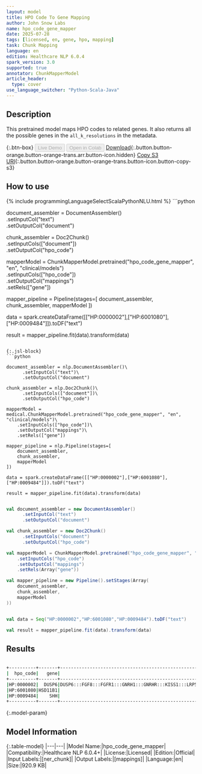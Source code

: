 ```yaml
---
layout: model
title: HPO Code To Gene Mapping
author: John Snow Labs
name: hpo_code_gene_mapper
date: 2025-07-28
tags: [licensed, en, gene, hpo, mapping]
task: Chunk Mapping
language: en
edition: Healthcare NLP 6.0.4
spark_version: 3.0
supported: true
annotator: ChunkMapperModel
article_header:
  type: cover
use_language_switcher: "Python-Scala-Java"
---
```


## Description

This pretrained model maps HPO codes to related genes. It also returns all the possible genes in the `all_k_resolutions` in the metadata.

{:.btn-box}
<button class="button button-orange" disabled>Live Demo</button>
<button class="button button-orange" disabled>Open in Colab</button>
[Download](https://s3.amazonaws.com/auxdata.johnsnowlabs.com/clinical/models/hpo_code_gene_mapper_en_6.0.4_3.0_1753715824444.zip){:.button.button-orange.button-orange-trans.arr.button-icon.hidden}
[Copy S3 URI](s3://auxdata.johnsnowlabs.com/clinical/models/hpo_code_gene_mapper_en_6.0.4_3.0_1753715824444.zip){:.button.button-orange.button-orange-trans.button-icon.button-copy-s3}

## How to use



<div class="tabs-box" markdown="1">
{% include programmingLanguageSelectScalaPythonNLU.html %}
```python

document_assembler = DocumentAssembler()\
      .setInputCol("text")\
      .setOutputCol("document")

chunk_assembler = Doc2Chunk()\
      .setInputCols(["document"])\
      .setOutputCol("hpo_code")

mapperModel = ChunkMapperModel.pretrained("hpo_code_gene_mapper", "en", "clinical/models")\
    .setInputCols(["hpo_code"])\
    .setOutputCol("mappings")\
    .setRels(["gene"])

mapper_pipeline = Pipeline(stages=[
    document_assembler,
    chunk_assembler,
    mapperModel
])

data = spark.createDataFrame([["HP:0000002"],["HP:6001080"],["HP:0009484"]]).toDF("text")

result = mapper_pipeline.fit(data).transform(data)

```

{:.jsl-block}
```python

document_assembler = nlp.DocumentAssembler()\
      .setInputCol("text")\
      .setOutputCol("document")

chunk_assembler = nlp.Doc2Chunk()\
      .setInputCols(["document"])\
      .setOutputCol("hpo_code")

mapperModel = medical.ChunkMapperModel.pretrained("hpo_code_gene_mapper", "en", "clinical/models")\
    .setInputCols(["hpo_code"])\
    .setOutputCol("mappings")\
    .setRels(["gene"])

mapper_pipeline = nlp.Pipeline(stages=[
    document_assembler,
    chunk_assembler,
    mapperModel
])

data = spark.createDataFrame([["HP:0000002"],["HP:6001080"],["HP:0009484"]]).toDF("text")

result = mapper_pipeline.fit(data).transform(data)

```
```scala

val document_assembler = new DocumentAssembler()
      .setInputCol("text")
      .setOutputCol("document")

val chunk_assembler = new Doc2Chunk()
      .setInputCols("document")
      .setOutputCol("hpo_code")

val mapperModel = ChunkMapperModel.pretrained("hpo_code_gene_mapper", "en", "clinical/models")
    .setInputCols("hpo_code")
    .setOutputCol("mappings")
    .setRels(Array("gene"))

val mapper_pipeline = new Pipeline().setStages(Array(
    document_assembler,
    chunk_assembler,
    mapperModel
))


val data = Seq("HP:0000002","HP:6001080","HP:0009484").toDF("text")

val result = mapper_pipeline.fit(data).transform(data)

```
</div>

## Results

```bash

+----------+-------+--------------------------------------------------------------------------------------------------------------------------------------------------------------------------+
|  hpo_code|   gene|                                                                                                                                                         all_k_resolutions|
+----------+-------+--------------------------------------------------------------------------------------------------------------------------------------------------------------------------+
|HP:0000002|  DUSP6|DUSP6:::FGF8:::FGFR1:::GNRH1:::GNRHR:::KISS1:::LRP5:::NHLH2:::TAC3:::TACR3:::FGF17:::NOG:::COPB2:::HS6ST1:::NSMF:::CHD7:::WDR11:::PROK2:::SPRY4:::KISS1R:::TMEM67:::PROKR2|
|HP:6001080|HSD11B1|                                                                                                                                                                HSD11B1:::|
|HP:0009484|    SHH|                                                                                                                                                               SHH:::LMBR1|
+----------+-------+--------------------------------------------------------------------------------------------------------------------------------------------------------------------------+

```

{:.model-param}
## Model Information

{:.table-model}
|---|---|
|Model Name:|hpo_code_gene_mapper|
|Compatibility:|Healthcare NLP 6.0.4+|
|License:|Licensed|
|Edition:|Official|
|Input Labels:|[ner_chunk]|
|Output Labels:|[mappings]|
|Language:|en|
|Size:|920.9 KB|